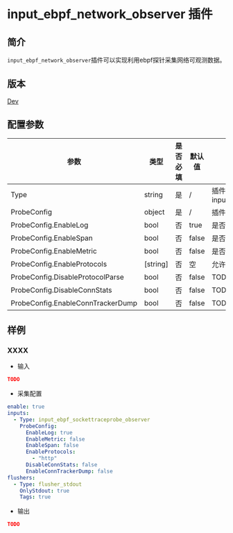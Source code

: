 # input_ebpf_network_observer 插件

## 简介

`input_ebpf_network_observer`插件可以实现利用ebpf探针采集网络可观测数据。

## 版本

[Dev](../stability-level.md)

## 配置参数

|  **参数**  |  **类型**  |  **是否必填**  |  **默认值**  |  **说明**  |
| --- | --- | --- | --- | --- |
|  Type  |  string  |  是  |  /  |  插件类型。固定为input\_ebpf\_network\_observer  |
|  ProbeConfig  |  object  |  是  |  /  |  插件配置参数列表  |
|  ProbeConfig.EnableLog  |  bool  |  否  |  true  |  是否开启日志上报  |
|  ProbeConfig.EnableSpan  |  bool  |  否  |  false  |  是否开启跨度上报  |
|  ProbeConfig.EnableMetric  |  bool  |  否  |  false  |  是否开启指标上报  |
|  ProbeConfig.EnableProtocols  |  \[string\]  |  否  |  空  |  允许的协议类型  |
|  ProbeConfig.DisableProtocolParse  |  bool  |  否  |  false  |  TODO  |
|  ProbeConfig.DisableConnStats  |  bool  |  否  |  false  |  TODO  |
|  ProbeConfig.EnableConnTrackerDump  |  bool  |  否  |  false  |  TODO  |

## 样例

### XXXX

* 输入

```json
TODO
```

* 采集配置

```yaml
enable: true
inputs:
  - Type: input_ebpf_sockettraceprobe_observer
    ProbeConfig:
      EnableLog: true
      EnableMetric: false
      EnableSpan: false
      EnableProtocols: 
        - "http"
      DisableConnStats: false
      EnableConnTrackerDump: false
flushers:
  - Type: flusher_stdout
    OnlyStdout: true
    Tags: true
```

* 输出

```json
TODO
```
